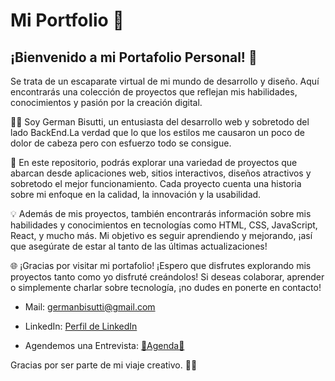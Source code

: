 # Mi Portfolio 💼

## ¡Bienvenido a mi Portafolio Personal! 🥳 

Se trata de un escaparate virtual de mi mundo de desarrollo y diseño. Aquí encontrarás una colección de proyectos que reflejan mis habilidades, conocimientos y pasión por la creación digital.

👨‍💻 Soy German Bisutti, un entusiasta del desarrollo web y sobretodo del lado BackEnd.La verdad que lo que los estilos me causaron un poco de dolor de cabeza pero con esfuerzo todo se consigue.

🌟 En este repositorio, podrás explorar una variedad de proyectos que abarcan desde aplicaciones web, sitios interactivos, diseños atractivos y sobretodo el mejor funcionamiento. Cada proyecto cuenta una historia sobre mi enfoque en la calidad, la innovación y la usabilidad.

💡 Además de mis proyectos, también encontrarás información sobre mis habilidades y conocimientos en tecnologías como HTML, CSS, JavaScript, React, y mucho más. Mi objetivo es seguir aprendiendo y mejorando, ¡así que asegúrate de estar al tanto de las últimas actualizaciones!

🌐 ¡Gracias por visitar mi portafolio! ¡Espero que disfrutes explorando mis proyectos tanto como yo disfruté creándolos! Si deseas colaborar, aprender o simplemente charlar sobre tecnología, ¡no dudes en ponerte en contacto!

- Mail: germanbisutti@gmail.com

- LinkedIn: [Perfil de LinkedIn](https://www.linkedin.com/in/german-bisutti/)

- Agendemos una Entrevista: [👥Agenda👥](https://calendly.com/germanbisutti)

Gracias por ser parte de mi viaje creativo. 🚀✨
